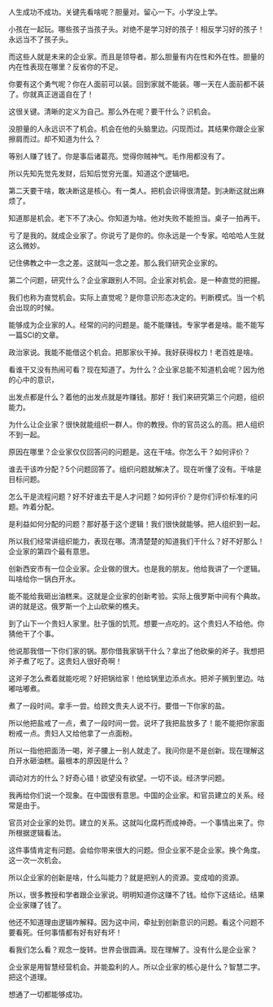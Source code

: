 人生成功不成功。关键先看啥呢？胆量对。留心一下。小学没上学。

小孩在一起玩。哪些孩子当孩子头。对绝不是学习好的孩子！相反学习好的孩子！永远当不了孩子头。

而这些人就是未来的企业家。而且是领导者。那么胆量有内在性和外在性。胆量的内在性表现在哪里？反省你的不足。

你要有这个勇气呢？你在人面前可以装。回到家就不能装。哪一天在人面前都不装了。你就真正逍遥自在了！

这很关键。清晰的定义为自己。那么外在呢？要干什么？识机会。

没胆量的人永远识不了机会。机会在他的头脑里边。闪现而过。其结果你跟企业家擦肩而过。却不知道为什么？

等别人赚了钱了。你是事后诸葛亮。觉得你贼神气。毛作用都没有了。

所以先知先觉先发财，后知后觉穷光蛋。知道这个逻辑吧。

第二天要干啥，敢决断这是核心。有一类人。把机会识得很清楚。到决断这就出麻烦了。

知道那是机会。老下不了决心。你知道为啥。他对失败不能担当。桌子一拍再干。

亏了是我的。就成企业家了。你说亏了是你的。你永远是一个专家。哈哈哈人生就这么微妙。

记住佛教之中一念之差。这就叫一念之差。那么我们研究企业家的。

第二个问题，研究什么？企业家跟别人不同。企业家对机会。是一种直觉的把握。

我们也称为直觉机会。实际上直觉呢？是你意识形态决定的。判断模式。当一个机会出现的时候。

能够成为企业家的人。经常的问的问题是。能不能赚钱。专家学者是啥。能不能写一篇SCI的文章。

政治家说。我能不能借这个机会。把那家伙干掉。我好获得权力！老百姓是啥。

看谁干又没有热闹可看？现在知道了。为什么？企业家总能不知道机会呢？因为他的心中的意识，

出发点都是什么？着他的出发点就是咋赚钱。那好！我们来研究第三个问题，组织能力。

为什么让企业家？很快就能组织一群人。你的教授。你的官员这么的高。把人组织不到一起。

原因在哪里？企业家仅仅回答问的问题是。这在干啥。你怎么干？如何评价？

谁去干该咋分配？5个问题回答了。组织问题就解决了。现在听懂了没有。干啥是目标问题。

怎么干是流程问题？好不好谁去干是人才问题？如何评价？是你们评价标准的问题。咋着分配。

是利益如何分配的问题？那好基于这个逻辑！我们很快就能够。把人组织到一起。

所以我们经常讲组织能力，表现在哪。清清楚楚的知道我们干什么？好不好那么！企业家的第四个最有意思。

创新西安市有一位企业家。企业做的很大。也是我的朋友。他给我讲了一个逻辑。叫啥给你一锅白开水。

能不能给我砸出油糕来。这就是企业家的创新考验。实际上俄罗斯中间有个典故。讲的就是这。俄罗斯一个上山砍柴的樵夫。

到了山下一个贵妇人家里。肚子饿的饥荒。想要一点吃的。这个贵妇人不给他。你猜他干了个事。

他说那我借一下你们家的锅。那你借我家锅干什么？拿出了他砍柴的斧子。我想把斧子煮了吃了。这贵妇人很好奇啊！

这斧子怎么煮着就能吃呢？好把锅给家！他给锅里边添点水。把斧子搁到里边。咕嘟咕嘟煮。

煮了一段时间。拿手一尝。给顾文贵夫人说不行。要借一下你家的盐。

所以他把盐戒了一点，煮了一段时间一尝。说坏了我把盐放多了！能不能把你家面粉戒一点。贵妇人又给他拿了一点面粉。

所以一指他把面汤一喝，斧子腰上一别人就走了。我问你是不是创新。现在理解这白开水砸油糕。最根本的原因是什么？

调动对方的什么？好奇心错！欲望没有欲望。一切不谈。经济学问题。

我再给你们说一个现象。在中国很有意思。中国的企业家。和官员建立的关系。经常是由于。

官员对企业家的处罚。建立的关系。这就叫化腐朽而成神奇。一个事情出来了。你所根据逻辑看法。

这件事情肯定有问题。会给你带来很大的问题。但企业家不是企业家。换个角度。这一次一次机会。

所以企业家的创新是啥，什么叫能力？就是把别人的资源。变成咱的资源。

所以，很多教授和学者跟企业家说。明明知道你这赚不了钱。给你下这结论。结果企业家赚了钱了。

他还不知道理由逻辑咋解释。因为这中间，牵扯到创新意识的问题。看这个问题不要看死。任何事情都有好有好有坏！

看我们怎么看？观念一旋转。世界会很圆满。现在理解了。没有什么是企业家？

企业家是用智慧经营机会。并能盈利的人。所以企业家的核心是什么？智慧二字。把这个道理。

想通了一切都能够成功。